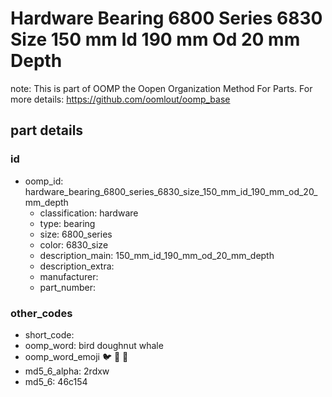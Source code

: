 # Hardware Bearing 6800 Series 6830 Size 150 mm Id 190 mm Od 20 mm Depth  

note: This is part of OOMP the Oopen Organization Method For Parts. For more details: https://github.com/oomlout/oomp_base

##  part details





### id
* oomp_id: hardware_bearing_6800_series_6830_size_150_mm_id_190_mm_od_20_mm_depth
  * classification: hardware
  * type: bearing
  * size: 6800_series
  * color: 6830_size
  * description_main: 150_mm_id_190_mm_od_20_mm_depth
  * description_extra: 
  * manufacturer: 
  * part_number: 

### other_codes
* short_code: 
* oomp_word: bird doughnut whale
* oomp_word_emoji :bird: :doughnut: :whale:
* md5_6_alpha: 2rdxw
* md5_6: 46c154